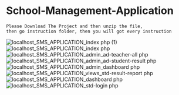 
# School-Management-Application
```
Please Download The Project and then unzip the file, 
then go instruction folder, then you will got every instruction
```
![localhost_SMS_APPLICATION_index php (1)](https://user-images.githubusercontent.com/72243025/161059124-77187162-9fac-4c9c-bd1f-925b88056449.png)
![localhost_SMS_APPLICATION_index php](https://user-images.githubusercontent.com/72243025/161059133-931bfdcb-9b0e-4352-9e11-142b245e325f.png)
![localhost_SMS_APPLICATION_admin_ad-teacher-all php](https://user-images.githubusercontent.com/72243025/161059143-60ad58a9-c8fa-4f98-982a-7084ca6676ee.png)
![localhost_SMS_APPLICATION_admin_ad-student-result php](https://user-images.githubusercontent.com/72243025/161059145-7a3a8db3-a37e-4cfb-8498-3fdf65e9c3f5.png)
![localhost_SMS_APPLICATION_admin_dashboard php](https://user-images.githubusercontent.com/72243025/161059146-994a82e4-1dea-47e3-aa6c-e055567c7484.png)
![localhost_SMS_APPLICATION_views_std-result-report php](https://user-images.githubusercontent.com/72243025/161059155-73ec3203-83f5-4df7-a8d8-bd5506ae445d.png)
![localhost_SMS_APPLICATION_dashboard php](https://user-images.githubusercontent.com/72243025/161059158-383b729f-1a56-4a63-9f1e-18a133afc972.png)
![localhost_SMS_APPLICATION_std-login php](https://user-images.githubusercontent.com/72243025/161059172-efbf30a6-573d-4274-b2b7-41358f718604.png)
